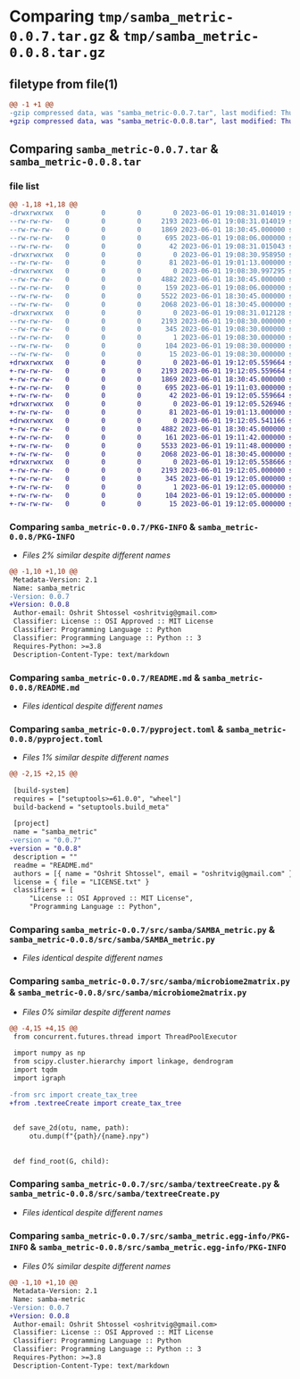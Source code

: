# Comparing `tmp/samba_metric-0.0.7.tar.gz` & `tmp/samba_metric-0.0.8.tar.gz`

## filetype from file(1)

```diff
@@ -1 +1 @@
-gzip compressed data, was "samba_metric-0.0.7.tar", last modified: Thu Jun  1 19:08:31 2023, max compression
+gzip compressed data, was "samba_metric-0.0.8.tar", last modified: Thu Jun  1 19:12:05 2023, max compression
```

## Comparing `samba_metric-0.0.7.tar` & `samba_metric-0.0.8.tar`

### file list

```diff
@@ -1,18 +1,18 @@
-drwxrwxrwx   0        0        0        0 2023-06-01 19:08:31.014019 samba_metric-0.0.7/
--rw-rw-rw-   0        0        0     2193 2023-06-01 19:08:31.014019 samba_metric-0.0.7/PKG-INFO
--rw-rw-rw-   0        0        0     1869 2023-06-01 18:30:45.000000 samba_metric-0.0.7/README.md
--rw-rw-rw-   0        0        0      695 2023-06-01 19:08:06.000000 samba_metric-0.0.7/pyproject.toml
--rw-rw-rw-   0        0        0       42 2023-06-01 19:08:31.015043 samba_metric-0.0.7/setup.cfg
-drwxrwxrwx   0        0        0        0 2023-06-01 19:08:30.958950 samba_metric-0.0.7/src/
--rw-rw-rw-   0        0        0       81 2023-06-01 19:01:13.000000 samba_metric-0.0.7/src/__init__.py
-drwxrwxrwx   0        0        0        0 2023-06-01 19:08:30.997295 samba_metric-0.0.7/src/samba/
--rw-rw-rw-   0        0        0     4882 2023-06-01 18:30:45.000000 samba_metric-0.0.7/src/samba/SAMBA_metric.py
--rw-rw-rw-   0        0        0      159 2023-06-01 19:08:06.000000 samba_metric-0.0.7/src/samba/__init__.py
--rw-rw-rw-   0        0        0     5522 2023-06-01 18:30:45.000000 samba_metric-0.0.7/src/samba/microbiome2matrix.py
--rw-rw-rw-   0        0        0     2068 2023-06-01 18:30:45.000000 samba_metric-0.0.7/src/samba/textreeCreate.py
-drwxrwxrwx   0        0        0        0 2023-06-01 19:08:31.012128 samba_metric-0.0.7/src/samba_metric.egg-info/
--rw-rw-rw-   0        0        0     2193 2023-06-01 19:08:30.000000 samba_metric-0.0.7/src/samba_metric.egg-info/PKG-INFO
--rw-rw-rw-   0        0        0      345 2023-06-01 19:08:30.000000 samba_metric-0.0.7/src/samba_metric.egg-info/SOURCES.txt
--rw-rw-rw-   0        0        0        1 2023-06-01 19:08:30.000000 samba_metric-0.0.7/src/samba_metric.egg-info/dependency_links.txt
--rw-rw-rw-   0        0        0      104 2023-06-01 19:08:30.000000 samba_metric-0.0.7/src/samba_metric.egg-info/requires.txt
--rw-rw-rw-   0        0        0       15 2023-06-01 19:08:30.000000 samba_metric-0.0.7/src/samba_metric.egg-info/top_level.txt
+drwxrwxrwx   0        0        0        0 2023-06-01 19:12:05.559664 samba_metric-0.0.8/
+-rw-rw-rw-   0        0        0     2193 2023-06-01 19:12:05.559664 samba_metric-0.0.8/PKG-INFO
+-rw-rw-rw-   0        0        0     1869 2023-06-01 18:30:45.000000 samba_metric-0.0.8/README.md
+-rw-rw-rw-   0        0        0      695 2023-06-01 19:11:03.000000 samba_metric-0.0.8/pyproject.toml
+-rw-rw-rw-   0        0        0       42 2023-06-01 19:12:05.559664 samba_metric-0.0.8/setup.cfg
+drwxrwxrwx   0        0        0        0 2023-06-01 19:12:05.526946 samba_metric-0.0.8/src/
+-rw-rw-rw-   0        0        0       81 2023-06-01 19:01:13.000000 samba_metric-0.0.8/src/__init__.py
+drwxrwxrwx   0        0        0        0 2023-06-01 19:12:05.541166 samba_metric-0.0.8/src/samba/
+-rw-rw-rw-   0        0        0     4882 2023-06-01 18:30:45.000000 samba_metric-0.0.8/src/samba/SAMBA_metric.py
+-rw-rw-rw-   0        0        0      161 2023-06-01 19:11:42.000000 samba_metric-0.0.8/src/samba/__init__.py
+-rw-rw-rw-   0        0        0     5533 2023-06-01 19:11:48.000000 samba_metric-0.0.8/src/samba/microbiome2matrix.py
+-rw-rw-rw-   0        0        0     2068 2023-06-01 18:30:45.000000 samba_metric-0.0.8/src/samba/textreeCreate.py
+drwxrwxrwx   0        0        0        0 2023-06-01 19:12:05.558666 samba_metric-0.0.8/src/samba_metric.egg-info/
+-rw-rw-rw-   0        0        0     2193 2023-06-01 19:12:05.000000 samba_metric-0.0.8/src/samba_metric.egg-info/PKG-INFO
+-rw-rw-rw-   0        0        0      345 2023-06-01 19:12:05.000000 samba_metric-0.0.8/src/samba_metric.egg-info/SOURCES.txt
+-rw-rw-rw-   0        0        0        1 2023-06-01 19:12:05.000000 samba_metric-0.0.8/src/samba_metric.egg-info/dependency_links.txt
+-rw-rw-rw-   0        0        0      104 2023-06-01 19:12:05.000000 samba_metric-0.0.8/src/samba_metric.egg-info/requires.txt
+-rw-rw-rw-   0        0        0       15 2023-06-01 19:12:05.000000 samba_metric-0.0.8/src/samba_metric.egg-info/top_level.txt
```

### Comparing `samba_metric-0.0.7/PKG-INFO` & `samba_metric-0.0.8/PKG-INFO`

 * *Files 2% similar despite different names*

```diff
@@ -1,10 +1,10 @@
 Metadata-Version: 2.1
 Name: samba_metric
-Version: 0.0.7
+Version: 0.0.8
 Author-email: Oshrit Shtossel <oshritvig@gmail.com>
 Classifier: License :: OSI Approved :: MIT License
 Classifier: Programming Language :: Python
 Classifier: Programming Language :: Python :: 3
 Requires-Python: >=3.8
 Description-Content-Type: text/markdown
```

### Comparing `samba_metric-0.0.7/README.md` & `samba_metric-0.0.8/README.md`

 * *Files identical despite different names*

### Comparing `samba_metric-0.0.7/pyproject.toml` & `samba_metric-0.0.8/pyproject.toml`

 * *Files 1% similar despite different names*

```diff
@@ -2,15 +2,15 @@
 
 [build-system]
 requires = ["setuptools>=61.0.0", "wheel"]
 build-backend = "setuptools.build_meta"
 
 [project]
 name = "samba_metric"
-version = "0.0.7"
+version = "0.0.8"
 description = ""
 readme = "README.md"
 authors = [{ name = "Oshrit Shtossel", email = "oshritvig@gmail.com" }]
 license = { file = "LICENSE.txt" }
 classifiers = [
     "License :: OSI Approved :: MIT License",
     "Programming Language :: Python",
```

### Comparing `samba_metric-0.0.7/src/samba/SAMBA_metric.py` & `samba_metric-0.0.8/src/samba/SAMBA_metric.py`

 * *Files identical despite different names*

### Comparing `samba_metric-0.0.7/src/samba/microbiome2matrix.py` & `samba_metric-0.0.8/src/samba/microbiome2matrix.py`

 * *Files 0% similar despite different names*

```diff
@@ -4,15 +4,15 @@
 from concurrent.futures.thread import ThreadPoolExecutor
 
 import numpy as np
 from scipy.cluster.hierarchy import linkage, dendrogram
 import tqdm
 import igraph
 
-from src import create_tax_tree
+from .textreeCreate import create_tax_tree
 
 
 def save_2d(otu, name, path):
     otu.dump(f"{path}/{name}.npy")
 
 
 def find_root(G, child):
```

### Comparing `samba_metric-0.0.7/src/samba/textreeCreate.py` & `samba_metric-0.0.8/src/samba/textreeCreate.py`

 * *Files identical despite different names*

### Comparing `samba_metric-0.0.7/src/samba_metric.egg-info/PKG-INFO` & `samba_metric-0.0.8/src/samba_metric.egg-info/PKG-INFO`

 * *Files 0% similar despite different names*

```diff
@@ -1,10 +1,10 @@
 Metadata-Version: 2.1
 Name: samba-metric
-Version: 0.0.7
+Version: 0.0.8
 Author-email: Oshrit Shtossel <oshritvig@gmail.com>
 Classifier: License :: OSI Approved :: MIT License
 Classifier: Programming Language :: Python
 Classifier: Programming Language :: Python :: 3
 Requires-Python: >=3.8
 Description-Content-Type: text/markdown
```

